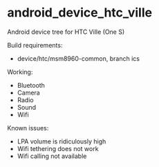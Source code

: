 android_device_htc_ville
========================

Android device tree for HTC Ville (One S)

Build requirements:
* device/htc/msm8960-common, branch ics

Working:
* Bluetooth
* Camera
* Radio
* Sound
* Wifi

Known issues:
* LPA volume is ridiculously high
* Wifi tethering does not work
* Wifi calling not available
